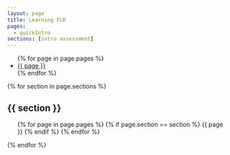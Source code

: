 ```yaml
---
layout: page
title: Learning FLR
pages:
  - quickIntro
sections: [intro assessment]
---
```


<ul>
	{% for page in page.pages %}
    <li>
      <a href="{{ page }}/{{ page }}.html">{{ page }}</a>
    </li>
  {% endfor %}
</ul>


{% for section in page.sections %}
<h2>{{ section }}</h2>
<ul>
		{% for page in page.pages %}
		{% if page.section == section %}
		{{ page }}
		{% endif %}
		{% endfor %}
</ul>
{% endfor %}
